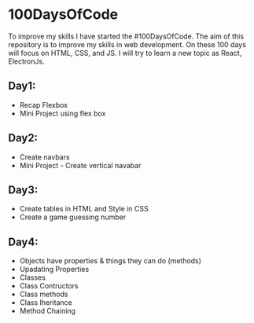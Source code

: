 # 100DaysOfCode

To improve my skills I have started the #100DaysOfCode. The aim of this repository is to improve my skills in web development. On these 100 days will focus on HTML, CSS, and JS. I will try to learn a new topic as React, ElectronJs. 

## Day1:
* Recap Flexbox
* Mini Project using flex box

## Day2:
* Create navbars
* Mini Project - Create vertical navabar

## Day3:
* Create tables in HTML and Style in CSS
* Create a game guessing number

## Day4:
* Objects have properties & things they can do (methods)
* Upadating Properties
* Classes
* Class Contructors
* Class methods
* Class Iheritance
* Method Chaining

